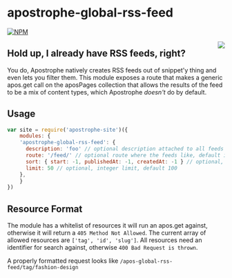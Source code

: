 # apostrophe-global-rss-feed

[![NPM](https://nodei.co/npm/apostrophe-global-rss-feed.png?mini=true)](https://nodei.co/npm/apostrophe-global-rss-feed/)

<a href="http://apostrophenow.org/"><img src="https://raw.github.com/punkave/jquery-bottomless/master/logos/logo-box-madefor.png" align="right" /></a>

## Hold up, I already have RSS feeds, right?
You do, Apostrophe natively creates RSS feeds out of snippet'y thing and even lets you filter them. This module exposes a route that makes a generic apos.get call on the aposPages collection that allows the results of the feed to be a mix of content types, which Apostrophe _doesn't_ do by default.

## Usage

```javascript
var site = require('apostrophe-site')({
	modules: {
    'apostrophe-global-rss-feed': {
      description: 'foo' // optional description attached to all feeds
      route: '/feed/' // optional route where the feeds like, default is /apos-global-rss-feed/
      sort: { start: -1, publishedAt: -1, createdAt: -1 } // optional, mongo sort object, default { start: -1, publishedAt: -1, createdAt: -1 }
      limit: 50 // optional, integer limit, default 100
    },
	}
})
```

## Resource Format
The module has a whitelist of resources it will run an apos.get against, otherwise it will return a `405 Method Not Allowed`. The current array of allowed resources are `['tag', 'id', 'slug']`. All resources need an identifier for search against, otherwise `400 Bad Request is thrown`. 

A properly formatted request looks like `/apos-global-rss-feed/tag/fashion-design`
